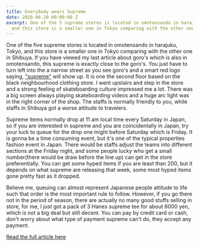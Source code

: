 ```yaml
---
title: Everybody wears Supreme
date: 2020-06-20 00:00:00 Z
excerpt: One of the 5 supreme stores is located in omotensando in harajuku, Tokyo,
  and this store is a smaller one in Tokyo comparing with the other one in Shibuya.
---
```


One of the five supreme stores is located in omotensando in harajuku, Tokyo, and this store is a smaller one in Tokyo comparing with the other one in Shibuya. If you have viewed my last article about goro's which is also in omotensando, this supreme is exactly close to the goro's. You just have to turn left into the a narrow street as you see goro's and a smart red logo saying, ["supreme"](https://www.supremenewyork.com/) will show up. It is one the second floor based on the black neighbourhood clothing store. I went upstairs and step in the store and a strong feeling of skateboarding culture impressed me a lot. There was a big screen always playing skateboarding videos and a huge arc light was in the right corner of the shop. The staffs is normally friendly to you, while staffs in Shibuya got a worse attitude to travelers. 

Supreme items normally drop at 11 am local time every Saturday in Japan, so if you are interested in supreme and you are coincidentally in Japan, try your luck to queue for the drop one might before Saturday which is Friday. It is gonna be a time consuming event, but it's one of the typical properties fashion event in Japan. There would be staffs adjust the teams into different sections at the Friday night, and some people lucky who get a small number(there would be draw before the line up) can get in the store preferentially. You can get some hyped  items if you are least than 200, but it depends on what supreme are releasing that week, some most hyped items gone pretty fast as it dropped.  

Believe me, queuing can almost represent Japanese people attitude to life such that order is the most important rule to follow. However, if you go there not in the period of season, there are actually no many good stuffs selling in store, for me, I just got a pack of 3 Hanes supreme tee for about 6000 yen, which is not a big deal but still decent. You can pay by credit card or cash, don't worry about what type of payment supreme can't do, they accept any payment.

[Read the full article here](https://www.tokyocreative.com/articles/19065-experience-in-supreme-harajuku-tokyo-and-osaka)